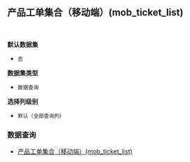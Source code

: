 ## 产品工单集合（移动端）(mob_ticket_list) <!-- {docsify-ignore-all} -->



<br>
<p class="panel-title"><b>默认数据集</b></p>

* `否`

<p class="panel-title"><b>数据集类型</b></p>

* `数据查询`

<p class="panel-title"><b>选择列级别</b></p>

* `默认（全部查询列）`




### 数据查询
  * [产品工单集合（移动端）(mob_ticket_list)](module/ProdMgmt/ticket/query/mob_ticket_list)

